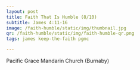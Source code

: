 ```yaml
---
layout: post
title: Faith That Is Humble (8/10)
subtitle: James 4:11-16
image: /faith-humble/static/img/thumbnail.jpg
qr: /faith-humble/static/img/faith-humble-qr.png
tags: james keep-the-faith pgmc

---
```

Pacific Grace Mandarin Church (Burnaby)
